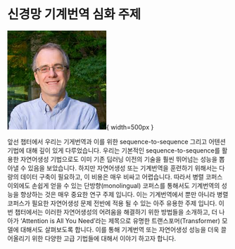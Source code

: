 # 신경망 기계번역 심화 주제

![[Christopher Manning: Professor at Stanford Univ.](https://nlp.stanford.edu/manning/)](../assets/11-00-01.jpeg){ width=500px }

앞선 챕터에서 우리는 기게번역과 이를 위한 sequence-to-sequence 그리고 어텐션 기법에 대해 깊이 있게 다루었습니다. 우리는 기본적인 sequence-to-sequence를 활용한 자연어생성 기법으로도 이미 기존 딥러닝 이전의 기술을 훨씬 뛰어넘는 성능을 뽑아낼 수 있음을 보았습니다. 하지만 자연어생성 또는 기계번역을 훈련하기 위해서는 다량의 데이터 구축이 필요하고, 이 비용은 매우 비싸고 어렵습니다. 따라서 병렬 코퍼스 이외에도 손쉽게 얻을 수 있는 단방향(monolingual) 코퍼스를 통해서도 기계번역의 성능을 향상하는 것은 매우 중요한 연구 주제 입니다. 이는 기계번역에서 뿐만 아니라 병렬 코퍼스가 필요한 자연어생성 문제 전반에 적용 될 수 있는 아주 유용한 주제 입니다. 이번 챕터에서는 이러한 자연어생성의 어려움을 해결하기 위한 방법들을 소개하고, 더 나아가 ‘Attention is All You Need’라는 제목으로 유명한 트랜스포머(Transformer) 모델에 대해서도 살펴보도록 합니다. 이를 통해 기계번역 또는 자연어생성 성능을 더욱 끌어올리기 위한 다양한 고급 기법들에 대해서 이야기 하고자 합니다.
